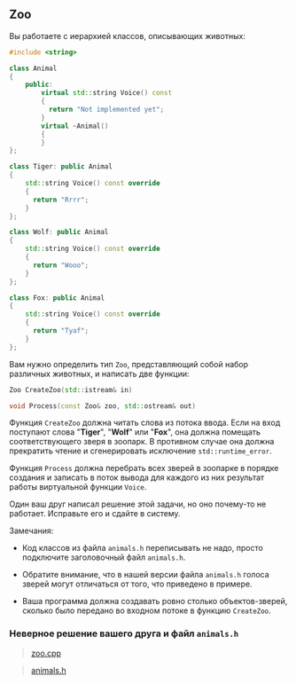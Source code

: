 ## Zoo

Вы работаете с иерархией классов, описывающих животных:

```cpp
#include <string>

class Animal
{
    public:
        virtual std::string Voice() const
        {
          return "Not implemented yet";
        }
        virtual ~Animal()
        {
        }
};

class Tiger: public Animal
{
    std::string Voice() const override
    {
      return "Rrrr";
    }
};

class Wolf: public Animal
{
    std::string Voice() const override
    {
      return "Wooo";
    }
};

class Fox: public Animal
{
    std::string Voice() const override
    {
      return "Tyaf";
    }
};
```

Вам нужно определить тип ```Zoo```, представляющий собой набор различных животных, и написать две
функции:

```cpp
Zoo CreateZoo(std::istream& in)

void Process(const Zoo& zoo, std::ostream& out)
```

Функция ```CreateZoo``` должна читать слова из потока ввода. Если на вход поступают слова "**Tiger**",
"**Wolf**" или "**Fox**", она должна помещать соответствующего зверя в зоопарк. В противном случае она
должна прекратить чтение и сгенерировать исключение ```std::runtime_error```.

Функция ```Process``` должна перебрать всех зверей в зоопарке в порядке создания и записать в поток вывода для
каждого из них результат работы виртуальной функции ```Voice```.

Один ваш друг написал решение этой задачи, но оно почему-то не работает. Исправьте его и сдайте в систему.

Замечания:

-   Код классов из файла ```animals.h``` переписывать не надо, просто подключите заголовочный файл ```animals.h```.

-   Обратите внимание, что в нашей версии файла ```animals.h``` голоса зверей могут отличаться от того, что
    приведено в примере.

-   Ваша программа должна создавать ровно столько объектов-зверей, сколько было передано во входном потоке в
    функцию ```CreateZoo```.

### Неверное решение вашего друга и файл ```animals.h```

>   [zoo.cpp](https://d3c33hcgiwev3.cloudfront.net/LhChI_ZIEeilxxL_ZeRz_A_2ea391f0f64811e89aa295b2bbe8221e_zoo.cpp?Expires=1648598400&Signature=CupK9iVfcLCmZehj-XteBqHvbL-UMcQWY2bA48fWRNJt40aXaYv~l3ojLUI9FPuEHXs99eFT4z5HMOCWLo~cYOsM4joMiC16Q67c9dXuL8cACS9iYko8bUoUWpP0uZpXIUIiJP2XzS0N3RyahPms2lzRG4CXKmdx~N8LKAZqdis_&Key-Pair-Id=APKAJLTNE6QMUY6HBC5A)

>   [animals.h](https://d3c33hcgiwev3.cloudfront.net/R6hL3_ZIEeiaxBKyA9PBAg_4807d070f64811e89aa353e40edb32e4_animals.h?Expires=1648598400&Signature=H4nD3gcfJunWCeEGanP~h6XJ-eFWUoChRSDKuXR81LkYOYX8CBx8F6UxffRk52ULFC9pQr9Vo0~kOYK7swAY8uCuv3h4aXQTjp7lRSkGBb06-JLLzgzW4Aze66FGd60t50sUJMrbEAe50Bp-x2-3pxpK5y2~~Pra-TyTl06tJBE_&Key-Pair-Id=APKAJLTNE6QMUY6HBC5A)
